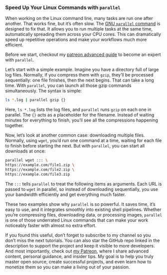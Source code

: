 ### Speed Up Your Linux Commands with `parallel`

When working on the Linux command line, many tasks are run one after another. That works fine, but it’s often slow. The [GNU `parallel` command](https://www.gnu.org/software/parallel/) is designed to fix that. It allows you to run multiple tasks at the same time, automatically spreading them across your CPU cores. This can dramatically speed up repetitive operations and make your workflows much more efficient.

Before we start, checkout my [patreon advanced guide](https://www.patreon.com/posts/mastering-gnu-137735157?utm_medium=clipboard_copy&utm_source=copyLink&utm_campaign=postshare_creator&utm_content=join_link) to become an expert with `parallel`.

Let’s start with a simple example. Imagine you have a directory full of large log files. Normally, if you compress them with `gzip`, they’ll be processed sequentially: one file finishes, then the next begins. That can take a long time. With `parallel`, you can launch all those gzip commands simultaneously. The syntax is simple:

```bash
ls *.log | parallel gzip {}
```

Here, `ls *.log` lists the log files, and `parallel` runs `gzip` on each one in parallel. The `{}` acts as a placeholder for the filename. Instead of waiting minutes for everything to finish, you’ll see all the compressions happening together.

Now, let’s look at another common case: downloading multiple files. Normally, using `wget`, you’d run one command at a time, waiting for each file to finish before starting the next. But with `parallel`, you can start all downloads at once:

```bash
parallel wget ::: \
https://example.com/file1.zip \
https://example.com/file2.zip \
https://example.com/file3.zip
```

The `:::` tells `parallel` to treat the following items as arguments. Each URL is passed to `wget` in parallel, so instead of downloading sequentially, you use your bandwidth efficiently and get everything much faster.

These two examples show why `parallel` is so powerful. It saves time, it’s easy to use, and it integrates smoothly into existing shell pipelines. Whether you’re compressing files, downloading data, or processing images, `parallel` is one of those underrated Linux commands that can make your work noticeably faster with almost no extra effort.

If you found this useful, don’t forget to subscribe to my channel so you don’t miss the next tutorials. You can also star the GitHub repo linked in the description to support the project and keep it visible to more developers. And most importantly, check out [my Patreon](patreon.com/herveberaud), where I share advanced content, personal guidance, and insider tips. My goal is to help you truly master open source, create successful projects, and even learn how to monetize them so you can make a living out of your passion.
